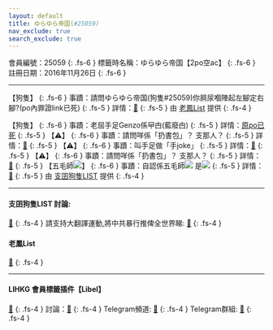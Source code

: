 ```yaml
---
layout: default
title: ゆらゆら帝国(#25059)
nav_exclude: true
search_exclude: true
---
```


會員編號：25059
{: .fs-6 }
標籤時名稱：ゆらゆら帝国【2po空ac】
{: .fs-6 }
註冊日期：2016年11月26日
{: .fs-6 }

---


<div class="code-example" markdown="1">

【狗隻】
{: .fs-6 }
事蹟：請問ゆらゆら帝国(狗隻#25059)你屙尿嗰陣起左腳定右腳?(po內罪證link已死)
{: .fs-5 }
詳情：[🔗](https://lih.kg/2438550)
{: .fs-5 }
由 [老鳳List](#老鳳list) 提供
{: .fs-4 }

</div>
<div class="code-example" markdown="1">

【狗隻】
{: .fs-6 }
事蹟：老屈手足Genzo係曱甴(藍廢甴)
{: .fs-5 }
詳情：[原po已死](https://lih.kg/sBpGpJX)
{: .fs-5 }
【⚠️】
{: .fs-6 }
事蹟：請問咩係「扔書包」？ 支那人？
{: .fs-5 }
詳情：[🔗](https://lih.kg/suygvCX)
{: .fs-5 }
【⚠️】
{: .fs-6 }
事蹟：叫手足做「手joke」
{: .fs-5 }
詳情：[🔗](https://lih.kg/gKeQjT)
{: .fs-5 }
【⚠️】
{: .fs-6 }
事蹟：請問咩係「扔書包」？ 支那人？
{: .fs-5 }
詳情：[🔗](https://lih.kg/suygvCX)
{: .fs-5 }
【五毛師![](https://cdn.lihkg.com/assets/faces/pig/wail.gif)】
{: .fs-6 }
事蹟：自認係五毛師![](https://cdn.lihkg.com/assets/faces/pig/wail.gif) 是![](https://cdn.lihkg.com/assets/faces/pig/wail.gif)
{: .fs-5 }
詳情：[🔗](https://lih.kg/sNjtbkX)
{: .fs-5 }
由 [支囝狗隻LIST](#支囝狗隻list-討論) 提供
{: .fs-4 }

</div>

---

#### 支囝狗隻LIST 討論: 
[🔗](https://lih.kg/2908480)
{: .fs-4 }
請支持大翻譯運動,將中共暴行推俾全世界睇: [🔗](https://twitter.com/tgtm_official)
{: .fs-4 }
#### 老鳳List
[🔗](https://lihkg.com/thread/2808424)
{: .fs-4 }

---

#### LIHKG 會員標籤插件【Libel】
[🔗](https://kitce.github.io/libel)
{: .fs-4 }
討論：[🔗](https://lih.kg/2841778)
{: .fs-4 }
Telegram頻道: [🔗](https://t.me/LibelOfficialChannel)
{: .fs-4 }
Telegram群組: [🔗](https://t.me/LibelOfficialGroup)
{: .fs-4 }
